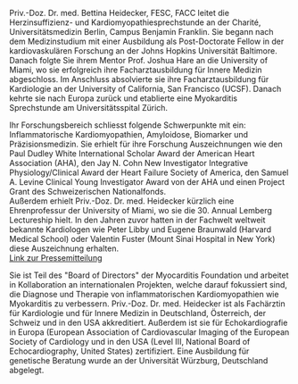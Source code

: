 Priv.-Doz. Dr. med. Bettina Heidecker, FESC, FACC leitet die Herzinsuffizienz- und Kardiomyopathiesprechstunde an der Charité,
Universitätsmedizin Berlin, Campus Benjamin Franklin.
Sie begann nach dem Medizinstudium mit einer Ausbildung als Post-Doctorate Fellow in der kardiovaskulären Forschung an der Johns Hopkins Universität Baltimore. Danach folgte Sie ihrem Mentor Prof. Joshua Hare an die University of Miami, wo sie erfolgreich ihre Facharztausbildung für Innere Medizin abgeschloss.  Im Anschluss absolvierte sie ihre Facharztausbildung für Kardiologie an der University of California, San Francisco (UCSF).
Danach kehrte sie nach Europa zurück und etablierte eine Myokarditis Sprechstunde am Universitätsspital Zürich. 

Ihr Forschungsbereich schliesst folgende Schwerpunkte mit ein:  Inflammatorische Kardiomyopathien, Amyloidose, Biomarker und Präzisionsmedizin. 
Sie erhielt für ihre Forschung Auszeichnungen wie den Paul Dudley White International Scholar Award der American Heart Association (AHA), den Jay N. Cohn New Investigator Integrative Physiology/Clinical Award der Heart Failure Society of America, den Samuel A. Levine Clinical Young Investigator Award von der AHA und einen Project Grant des Schweizerischen Nationalfonds.  
Außerdem erhielt Priv.-Doz. Dr. med. Heidecker kürzlich eine Ehrenprofessur der University of Miami, wo sie die 30. Annual Lemberg Lectureship hielt. In den Jahren zuvor hatten in der Fachwelt weltweit bekannte Kardiologen wie Peter Libby und Eugene Braunwald (Harvard Medical School) oder Valentin Fuster (Mount Sinai Hospital in New York) diese Auszeichnung erhalten.  
[Link zur Pressemitteilung](https://www.dhzb.de/presse/news/detailansicht-meldungen/ansicht/pressedetail/ehrenprofessur-in-florida-fuer-charite-kardiologin)

Sie ist Teil des "Board of Directors" der Myocarditis Foundation und arbeitet in Kollaboration an internationalen Projekten, welche darauf fokussiert sind, die Diagnose und Therapie von inflammatorischen Kardiomyopathien wie Myokarditis zu verbessern. 
Priv.-Doz. Dr. med. Heidecker ist als Fachärztin für Kardiologie und für Innere Medizin in Deutschland, Österreich, der Schweiz und in den USA akkreditiert. Außerdem ist sie für Echokardiografie in Europa (European Association of Cardiovascular		 Imaging of the European Society of Cardiology und in den USA (Level III, National Board of Echocardiography, United States) zertifiziert.  Eine Ausbildung für genetische Beratung wurde an der Universität Würzburg, Deutschland abgelegt.
